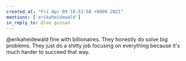```yaml
---
created_at: "Fri Apr 09 16:52:58 +0000 2021"
mentions: ['erikaheidewald']
in_reply_to: @leo_guinan
---
```


@erikaheidewald fine with billionaires. They honestly do solve big problems. They just do a shitty job focusing on everything because it's much harder to succeed that way.